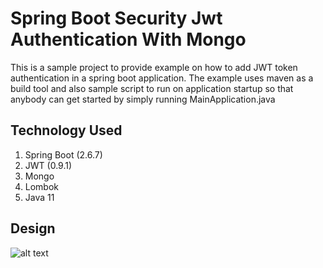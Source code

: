 # Spring Boot Security Jwt Authentication With Mongo

This is a sample project to provide example on how to add JWT token authentication in a spring boot application.
The example uses maven as a build tool and also sample script to run on application startup so that anybody can get started by simply running MainApplication.java
 
## Technology Used

 1. Spring Boot (2.6.7)
 2. JWT (0.9.1)
 3. Mongo
 4. Lombok
 5. Java 11

## Design
![alt text](https://i.ibb.co/qBT7cW4/Sprint-Security-Jwt-Mongo.jpg)

